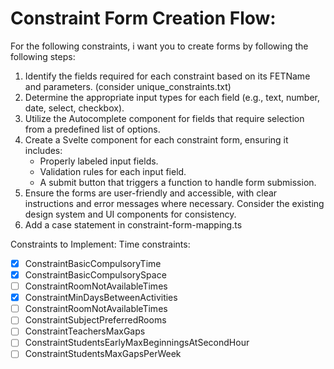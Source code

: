 # Constraint Form Creation Flow:
For the following constraints, i want you to create forms by following the following steps:
1. Identify the fields required for each constraint based on its FETName and parameters. (consider unique_constraints.txt)
2. Determine the appropriate input types for each field (e.g., text, number, date, select, checkbox).
3. Utilize the Autocomplete component for fields that require selection from a predefined list of options.
4. Create a Svelte component for each constraint form, ensuring it includes:
    - Properly labeled input fields.
    - Validation rules for each input field.
    - A submit button that triggers a function to handle form submission.
5. Ensure the forms are user-friendly and accessible, with clear instructions and error messages where necessary. Consider the
    existing design system and UI components for consistency.
6. Add a case statement in constraint-form-mapping.ts


Constraints to Implement:
Time constraints:
- [x] ConstraintBasicCompulsoryTime
- [x] ConstraintBasicCompulsorySpace
- [ ] ConstraintRoomNotAvailableTimes
- [x] ConstraintMinDaysBetweenActivities
- [ ] ConstraintRoomNotAvailableTimes
- [ ] ConstraintSubjectPreferredRooms
- [ ] ConstraintTeachersMaxGaps
- [ ] ConstraintStudentsEarlyMaxBeginningsAtSecondHour
- [ ] ConstraintStudentsMaxGapsPerWeek
